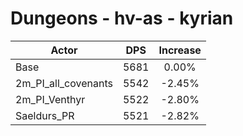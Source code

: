 # Dungeons - hv-as - kyrian
| Actor | DPS | Increase |
|---|:---:|:---:|
|Base|5681|0.00%|
|2m_PI_all_covenants|5542|-2.45%|
|2m_PI_Venthyr|5522|-2.80%|
|Saeldurs_PR|5521|-2.82%|
